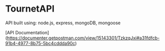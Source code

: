 # TournetAPI

API built using: node.js, express, mongoDB, mongoose 

[API Documentation] (https://documenter.getpostman.com/view/15143301/TzkzqJxi#a31fdfcb-91b4-4977-8b75-5bc4cddda90c)

